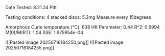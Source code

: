 Date Tested:  8.21.24 Pitt

Testing conditions:
4 stacked discs: 5.3mg
Measure every 15degrees

Amorphous Curie temperature (°C): 638
HK Parameter: 0.44
R^2: 0.9994
M(0)/M(RT): 1.04
SSE: 1.975954e-04
<!-- PUBLISH STOP -->
![[Pasted image 20250716184250.png]]
![[Pasted image 20250716184255.png]]
